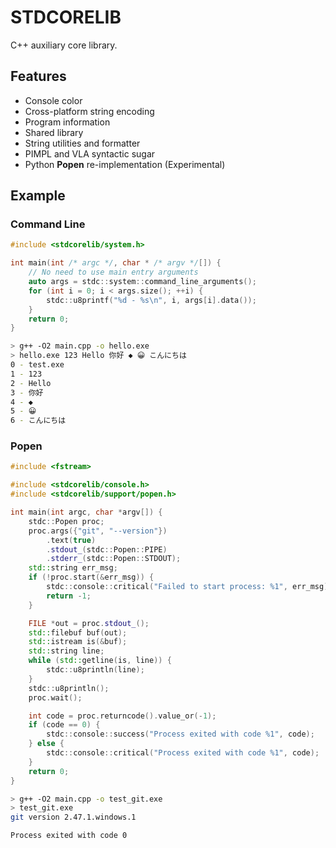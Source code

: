 # STDCORELIB

C++ auxiliary core library.

## Features

+ Console color
+ Cross-platform string encoding
+ Program information
+ Shared library
+ String utilities and formatter
+ PIMPL and VLA syntactic sugar
+ Python **Popen** re-implementation (Experimental)

## Example

### Command Line

```cpp
#include <stdcorelib/system.h>

int main(int /* argc */, char * /* argv */[]) {
    // No need to use main entry arguments
    auto args = stdc::system::command_line_arguments();
    for (int i = 0; i < args.size(); ++i) {
        stdc::u8printf("%d - %s\n", i, args[i].data());
    }
    return 0;
}
```

```sh
> g++ -O2 main.cpp -o hello.exe
> hello.exe 123 Hello 你好 ◆ 😀 こんにちは
0 - test.exe
1 - 123
2 - Hello
3 - 你好
4 - ◆
5 - 😀
6 - こんにちは
```

### Popen

```cpp
#include <fstream>

#include <stdcorelib/console.h>
#include <stdcorelib/support/popen.h>

int main(int argc, char *argv[]) {
    stdc::Popen proc;
    proc.args({"git", "--version"})
        .text(true)
        .stdout_(stdc::Popen::PIPE)
        .stderr_(stdc::Popen::STDOUT);
    std::string err_msg;
    if (!proc.start(&err_msg)) {
        stdc::console::critical("Failed to start process: %1", err_msg);
        return -1;
    }

    FILE *out = proc.stdout_();
    std::filebuf buf(out);
    std::istream is(&buf);
    std::string line;
    while (std::getline(is, line)) {
        stdc::u8println(line);
    }
    stdc::u8println();
    proc.wait();

    int code = proc.returncode().value_or(-1);
    if (code == 0) {
        stdc::console::success("Process exited with code %1", code);
    } else {
        stdc::console::critical("Process exited with code %1", code);
    }
    return 0;
}
```

```sh
> g++ -O2 main.cpp -o test_git.exe
> test_git.exe
git version 2.47.1.windows.1

Process exited with code 0
```